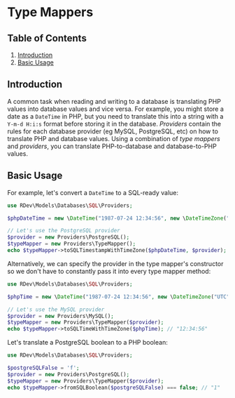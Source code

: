 # Type Mappers

## Table of Contents
1. [Introduction](#introduction)
2. [Basic Usage](#basic-usage)

## Introduction
A common task when reading and writing to a database is translating PHP values into database values and vice versa.  For example, you might store a date as a `DateTime` in PHP, but you need to translate this into a string with a `Y-m-d H:i:s` format before storing it in the database.  *Providers* contain the rules for each database provider (eg MySQL, PostgreSQL, etc) on how to translate PHP and database values.  Using a combination of *type mappers* and *providers*, you can translate PHP-to-database and database-to-PHP values.

## Basic Usage
For example, let's convert a `DateTime` to a SQL-ready value:

```php
use RDev\Models\Databases\SQL\Providers;

$phpDateTime = new \DateTime("1987-07-24 12:34:56", new \DateTimeZone("UTC"));

// Let's use the PostgreSQL provider
$provider = new Providers\PostgreSQL();
$typeMapper = new Providers\TypeMapper();
echo $typeMapper->toSQLTimestampWithTimeZone($phpDateTime, $provider); // "1987-07-24 12:34:56"
```
Alternatively, we can specify the provider in the type mapper's constructor so we don't have to constantly pass it into every type mapper method:
```php
use RDev\Models\Databases\SQL\Providers;

$phpTime = new \DateTime("1987-07-24 12:34:56", new \DateTimeZone("UTC"));

// Let's use the MySQL provider
$provider = new Providers\MySQL();
$typeMapper = new Providers\TypeMapper($provider);
echo $typeMapper->toSQLTimeWithTimeZone($phpTime); // "12:34:56"
```
Let's translate a PostgreSQL boolean to a PHP boolean:
```php
use RDev\Models\Databases\SQL\Providers;

$postgreSQLFalse = 'f';
$provider = new Providers\PostgreSQL();
$typeMapper = new Providers\TypeMapper($provider);
echo $typeMapper->fromSQLBoolean($postgreSQLFalse) === false; // "1"
```